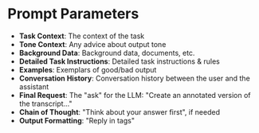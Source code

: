 # Prompt Parameters

* **Task Context**: The context of the task
* **Tone Context**: Any advice about output tone
* **Background Data**: Background data, documents, etc.
* **Detailed Task Instructions**: Detailed task instructions & rules
* **Examples**: Exemplars of good/bad output
* **Conversation History**: Conversation history between the user and the assistant
* **Final Request**: The "ask" for the LLM: "Create an annotated version of the transcript..."
* **Chain of Thought**: "Think about your answer first", if needed
* **Output Formatting**: "Reply in <response></response> tags"